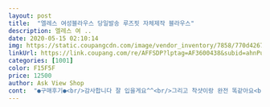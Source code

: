 ```yaml
---
layout: post 
title:  "엘레스 여성블라우스 당일발송 루즈핏 자체제작 블라우스" 
description: 엘레스 여 ..
date: 2020-05-15 02:10:14 
img: https://static.coupangcdn.com/image/vendor_inventory/7858/770d42673ecdb0a17bb131401947723dd3a75e7b59f43fa50945f1ba8918.jpg 
linkUrl: https://link.coupang.com/re/AFFSDP?lptag=AF3600438&subid=ahnPublicAsk&pageKey=1214027033&itemId=2203454614&vendorItemId=70201322310&traceid=V0-113-a61016e139e1f0f2 
categories: [1001] 
color: F15F5F 
price: 12500 
author: Ask View Shop 
cont:  "●구매후기●<br/>감사합니다 잘 입을게요^^<br/>그리고 착샷이랑 완전 똑같아요<br/>근데 배송도 빠르고 옷도 생각보다 더 예쁘게 어울려서 진짜 만족해요!<br/>너무 마음에 들어요<br/>너무 예뻐서 구매했습니다<br/>사이즈도  괜잖고 옷감도 좋아요.<br/>외출용으로 입기 딱좋음... <br/>봄  가을 에  입어야 겟네요<br/>사진과 같고 완전 좋은 가격에<br/>앞으로 옷 구매 더 많이 할거같아요!!<br/>좋은 제품 구매해서 너무 기분좋네요<br/>" 
---
```

